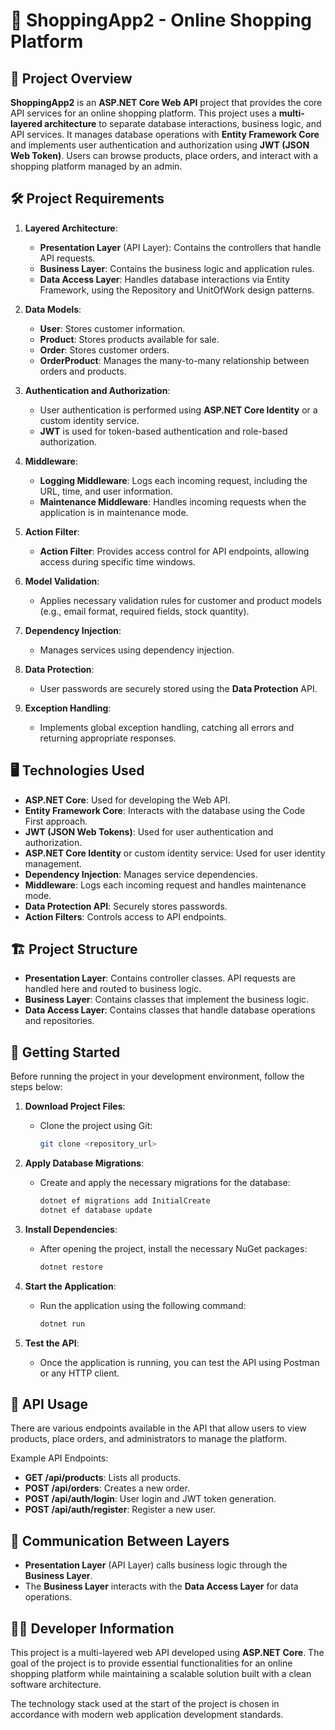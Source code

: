 # 🛒 **ShoppingApp2 - Online Shopping Platform**

## 📜 **Project Overview**

**ShoppingApp2** is an **ASP.NET Core Web API** project that provides the core API services for an online shopping platform. This project uses a **multi-layered architecture** to separate database interactions, business logic, and API services. It manages database operations with **Entity Framework Core** and implements user authentication and authorization using **JWT (JSON Web Token)**. Users can browse products, place orders, and interact with a shopping platform managed by an admin.

## 🛠 **Project Requirements**

1. **Layered Architecture**:
   - **Presentation Layer** (API Layer): Contains the controllers that handle API requests.
   - **Business Layer**: Contains the business logic and application rules.
   - **Data Access Layer**: Handles database interactions via Entity Framework, using the Repository and UnitOfWork design patterns.

2. **Data Models**:
   - **User**: Stores customer information.
   - **Product**: Stores products available for sale.
   - **Order**: Stores customer orders.
   - **OrderProduct**: Manages the many-to-many relationship between orders and products.

3. **Authentication and Authorization**:
   - User authentication is performed using **ASP.NET Core Identity** or a custom identity service.
   - **JWT** is used for token-based authentication and role-based authorization.

4. **Middleware**:
   - **Logging Middleware**: Logs each incoming request, including the URL, time, and user information.
   - **Maintenance Middleware**: Handles incoming requests when the application is in maintenance mode.

5. **Action Filter**:
   - **Action Filter**: Provides access control for API endpoints, allowing access during specific time windows.

6. **Model Validation**:
   - Applies necessary validation rules for customer and product models (e.g., email format, required fields, stock quantity).

7. **Dependency Injection**:
   - Manages services using dependency injection.

8. **Data Protection**:
   - User passwords are securely stored using the **Data Protection** API.

9. **Exception Handling**:
   - Implements global exception handling, catching all errors and returning appropriate responses.

## 🖥 **Technologies Used**

- **ASP.NET Core**: Used for developing the Web API.
- **Entity Framework Core**: Interacts with the database using the Code First approach.
- **JWT (JSON Web Tokens)**: Used for user authentication and authorization.
- **ASP.NET Core Identity** or custom identity service: Used for user identity management.
- **Dependency Injection**: Manages service dependencies.
- **Middleware**: Logs each incoming request and handles maintenance mode.
- **Data Protection API**: Securely stores passwords.
- **Action Filters**: Controls access to API endpoints.

## 🏗 **Project Structure**

- **Presentation Layer**: Contains controller classes. API requests are handled here and routed to business logic.
- **Business Layer**: Contains classes that implement the business logic.
- **Data Access Layer**: Contains classes that handle database operations and repositories.

## 🚀 **Getting Started**

Before running the project in your development environment, follow the steps below:

1. **Download Project Files**:
   - Clone the project using Git:
     ```bash
     git clone <repository_url>
     ```

2. **Apply Database Migrations**:
   - Create and apply the necessary migrations for the database:
     ```bash
     dotnet ef migrations add InitialCreate
     dotnet ef database update
     ```

3. **Install Dependencies**:
   - After opening the project, install the necessary NuGet packages:
     ```bash
     dotnet restore
     ```

4. **Start the Application**:
   - Run the application using the following command:
     ```bash
     dotnet run
     ```

5. **Test the API**:
   - Once the application is running, you can test the API using Postman or any HTTP client.

## 📡 **API Usage**

There are various endpoints available in the API that allow users to view products, place orders, and administrators to manage the platform.

Example API Endpoints:

- **GET /api/products**: Lists all products.
- **POST /api/orders**: Creates a new order.
- **POST /api/auth/login**: User login and JWT token generation.
- **POST /api/auth/register**: Register a new user.

## 🔄 **Communication Between Layers**

- **Presentation Layer** (API Layer) calls business logic through the **Business Layer**.
- The **Business Layer** interacts with the **Data Access Layer** for data operations.

## 👨‍💻 **Developer Information**

This project is a multi-layered web API developed using **ASP.NET Core**. The goal of the project is to provide essential functionalities for an online shopping platform while maintaining a scalable solution built with a clean software architecture.

The technology stack used at the start of the project is chosen in accordance with modern web application development standards.
